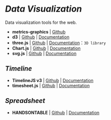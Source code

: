 # _Data Visualization_

Data visualization tools for the web.

- **metrics-graphics** | [Github](https://github.com/mozilla/metrics-graphics)
- **d3** | [Github](https://github.com/d3/d3) | [Documentation](https://d3js.org/)
- **three.js** | [Github](https://github.com/mrdoob/three.js) | [Documentation](https://d3js.org/)：`3D library`
- **Chart.js** | [Github](https://github.com/chartjs/Chart.js)  | [Documentation](http://www.chartjs.org/)
- **svg.js** | [Github](https://github.com/wout/svg.js) | [Documentation](http://svgjs.com/)

## _Timeline_

- **TimelineJS v3** | [Github](https://github.com/NUKnightLab/TimelineJS3) | [Documentation](http://timeline.knightlab.com/)
- **timesheet.js** | [Github](https://github.com/sbstjn/timesheet.js) | [Documentation](https://sbstjn.com/timesheet.js/)

## _Spreadsheet_

- **HANDSONTABLE** | [Github](https://github.com/handsontable/handsontable) | [Documentation](https://docs.handsontable.com/pro/1.15.1/tutorial-introduction.html)

